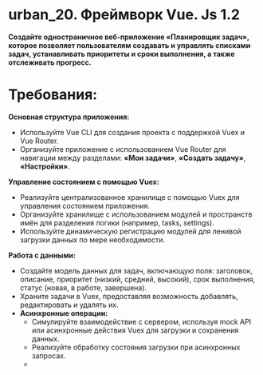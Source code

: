 # urban_20. Фреймворк Vue. Js 1.2

**Создайте одностраничное веб-приложение «Планировщик задач», которое позволяет пользователям создавать и управлять списками задач, устанавливать приоритеты и сроки выполнения, а также отслеживать прогресс.**

# Требования:

**Основная структура приложения:**
  + Используйте Vue CLI для создания проекта с поддержкой Vuex и Vue Router.
  + Организуйте приложение с использованием Vue Router для навигации между разделами: **«Мои задачи»**, **«Создать задачу»**, **«Настройки»**.
    
**Управление состоянием с помощью Vuex:**
  + Реализуйте централизованное хранилище с помощью Vuex для управления состоянием приложения.
  + Организуйте хранилище с использованием модулей и пространств имён для разделения логики (например, tasks, settings).
  + Используйте динамическую регистрацию модулей для ленивой загрузки данных по мере необходимости.
    
**Работа с данными:**
  + Создайте модель данных для задач, включающую поля: заголовок, описание, приоритет (низкий, средний, высокий), срок выполнения, статус (новая, в работе, завершена).
  + Храните задачи в Vuex, предоставляя возможность добавлять, редактировать и удалять их.
  + **Асинхронные операции:**
    * Симулируйте взаимодействие с сервером, используя mock API или асинхронные действия Vuex для загрузки и сохранения данных.
    * Реализуйте обработку состояния загрузки при асинхронных запросах.
    * 

